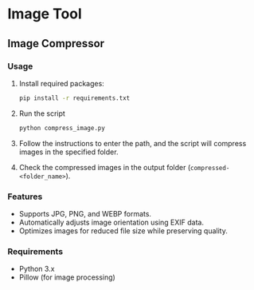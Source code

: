 # Image Tool

## Image Compressor

### Usage

1. Install required packages:

   ```sh
   pip install -r requirements.txt
   ```

2. Run the script

   ```sh
   python compress_image.py
   ```

3. Follow the instructions to enter the path, and the script will compress images in the specified folder.

4. Check the compressed images in the output folder (`compressed-<folder_name>`).

### Features

- Supports JPG, PNG, and WEBP formats.
- Automatically adjusts image orientation using EXIF data.
- Optimizes images for reduced file size while preserving quality.

### Requirements

- Python 3.x
- Pillow (for image processing)
